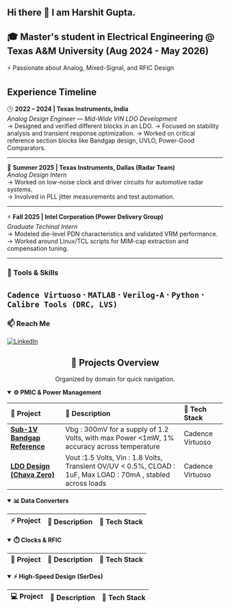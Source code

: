 ## Hi there 👋 I am Harshit Gupta.
🎓 Master's student in Electrical Engineering @ Texas A&M University (Aug 2024 - May 2026)
--
⚡ Passionate about Analog, Mixed-Signal, and RFIC Design  

## Experience Timeline
🕒 **2022 – 2024 | Texas Instruments, India**  
*Analog Design Engineer — Mid-Wide VIN LDO Development*  
→ Designed and verified different blocks in an LDO. 
→ Focused on stability analysis and transient response optimization.
→ Worked on critical reference section blocks like Bandgap design, UVLO, Power-Good Comparators.

---

💼 **Summer 2025 | Texas Instruments, Dallas (Radar Team)**  
*Analog Design Intern*  
→ Worked on low-noise clock and driver circuits for automotive radar systems.  
→ Involved in PLL jitter measurements and test automation.  

---

⚡ **Fall 2025 | Intel Corporation (Power Delivery Group)**  
*Graduate Techinal Intern*  
→ Modeled die-level PDN characteristics and validated VRM performance.  
→ Worked around Linux/TCL scripts for MIM-cap extraction and compensation tuning. 

---
### 🧰 Tools & Skills
`Cadence Virtuoso`  · `MATLAB` · `Verilog-A` · `Python`  · `Calibre Tools (DRC, LVS)`   
---
### 📫 Reach Me
[![LinkedIn](https://img.shields.io/badge/LinkedIn-Profile-blue)](https://www.linkedin.com/in/harshit-gupta-36b1a3182/) 
<!--
**HarshitTAMU/HarshitTAMU** is a ✨ _special_ ✨ repository because its `README.md` (this file) appears on your GitHub profile.

Here are some ideas to get you started:

- 🔭 I’m currently working on ...
- 🌱 I’m currently learning ...
- 👯 I’m looking to collaborate on ...
- 🤔 I’m looking for help with ...
- 💬 Ask me about ...
- 📫 How to reach me: ...
- 😄 Pronouns: ...
- ⚡ Fun fact: ...
-->
<h2 align="center">🚀 Projects Overview</h2>
<p align="center">Organized by domain for quick navigation.</p>

<details open>
  <summary><b>⚙️ PMIC & Power Management</b></summary>

| 🧩 Project | 📝 Description | 🧰 Tech Stack |
|:---|:---|:---|
| [**Sub-1V Bandgap Reference**](https://github.com/HarshitTAMU/Projects/blob/main/SUB%201V%20BG%20Design.pdf) | Vbg : 300mV for a supply of 1.2 Volts, with max Power <1mW, 1% accuracy across temperature | Cadence Virtuoso |  
| [**LDO Design (Chava Zero)**](https://github.com/HarshitTAMU/Projects/blob/main/LDO_DESIGN.pdf) | Vout :1.5 Volts, Vin : 1.8 Volts, Transient OV/UV < 0.5%, CLOAD : 1uF, Max LOAD : 70mA , stabled across loads | Cadence Virtuoso | 

</details>

<details open>
  <summary><b>📊 Data Converters</b></summary>

| ⚡ Project | 📝 Description | 🧰 Tech Stack |
|:---|:---|:---|

</details>

<details open>
  <summary><b>⏱️ Clocks & RFIC</b></summary>

| 📡 Project | 📝 Description | 🧰 Tech Stack |
|:---|:---|:---|

</details>

<details open>
  <summary><b>⚡ High-Speed Design (SerDes)</b></summary>

| 💻 Project | 📝 Description | 🧰 Tech Stack |
|:---|:---|:---|
</details>
